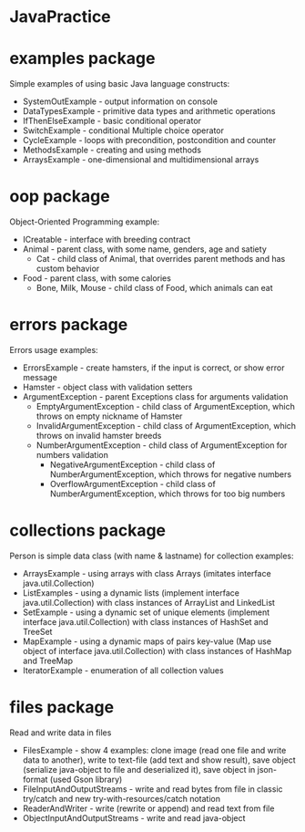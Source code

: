 # JavaPractice

# examples package
Simple examples of using basic Java language constructs:
- SystemOutExample - output information on console
- DataTypesExample - primitive data types and arithmetic operations
- IfThenElseExample - basic conditional operator
- SwitchExample - conditional Multiple choice operator
- CycleExample - loops with precondition, postcondition and counter
- MethodsExample - creating and using methods
- ArraysExample - one-dimensional and multidimensional arrays

# oop package
Object-Oriented Programming example:
- ICreatable - interface with breeding contract
- Animal - parent class, with some name, genders, age and satiety
  - Cat - child class of Animal, that overrides parent methods and has custom behavior
- Food - parent class, with some calories
  - Bone, Milk, Mouse - child class of Food, which animals can eat

# errors package
Errors usage examples:
- ErrorsExample - create hamsters, if the input is correct, or show error message
- Hamster - object class with validation setters
- ArgumentException - parent Exceptions class for arguments validation
  - EmptyArgumentException - child class of ArgumentException, which throws on empty nickname of Hamster
  - InvalidArgumentException - child class of ArgumentException, which throws on invalid hamster breeds
  - NumberArgumentException - child class of ArgumentException for numbers validation
    - NegativeArgumentException  - child class of NumberArgumentException, which throws for negative numbers
    - OverflowArgumentException  - child class of NumberArgumentException, which throws for too big numbers

# collections package
Person is simple data class (with name & lastname) for collection examples: 
- ArraysExample - using arrays with class Arrays (imitates interface java.util.Collection)
- ListExamples - using a dynamic lists (implement interface java.util.Collection) with class instances of ArrayList and LinkedList
- SetExample - using a dynamic set of unique elements (implement interface java.util.Collection) with class instances of HashSet and TreeSet
- MapExample - using a dynamic maps of pairs key-value (Map use object of interface java.util.Collection) with class instances of HashMap and TreeMap
- IteratorExample - enumeration of all collection values

# files package
Read and write data in files
- FilesExample - show 4 examples: 
clone image (read one file and write data to another), 
write to text-file (add text and show result), 
save object (serialize java-object to file and deserialized it), 
save object in json-format (used Gson library)
- FileInputAndOutputStreams - write and read bytes from file in classic try/catch and new try-with-resources/catch notation
- ReaderAndWriter - write (rewrite or append) and read text from file
- ObjectInputAndOutputStreams - write and read java-object



